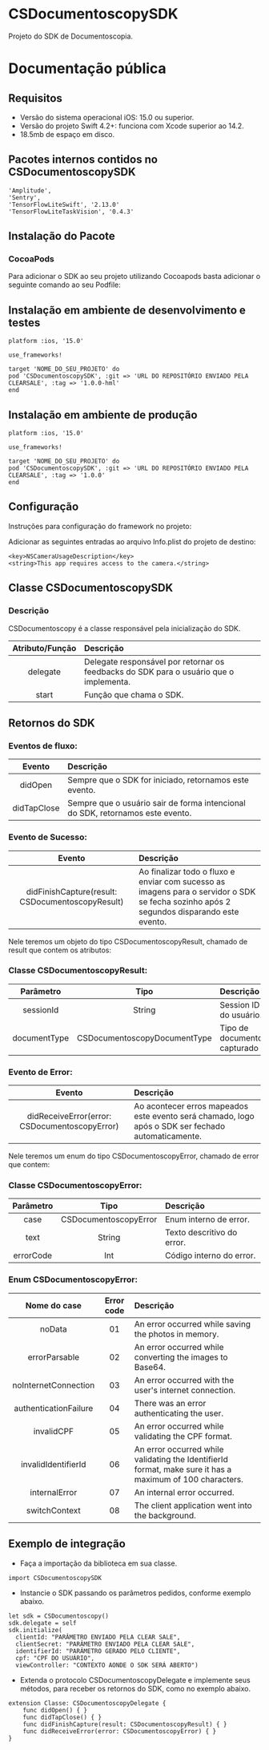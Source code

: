 # CSDocumentoscopySDK

Projeto do SDK de Documentoscopia.


# Documentação pública

## Requisitos
* Versão do sistema operacional iOS: 15.0 ou superior.
* Versão do projeto Swift 4.2+: funciona com Xcode superior ao 14.2.
* 18.5mb de espaço em disco.

## Pacotes internos contidos no CSDocumentoscopySDK

````
'Amplitude', 
'Sentry',
'TensorFlowLiteSwift', '2.13.0'
'TensorFlowLiteTaskVision', '0.4.3'
````

## Instalação do Pacote

### CocoaPods

Para adicionar o SDK ao seu projeto utilizando Cocoapods basta adicionar o seguinte comando ao seu Podfile:

## Instalação em ambiente de desenvolvimento e testes

````
platform :ios, '15.0'

use_frameworks!

target 'NOME_DO_SEU_PROJETO' do
pod 'CSDocumentoscopySDK', :git => 'URL DO REPOSITÓRIO ENVIADO PELA CLEARSALE', :tag => '1.0.0-hml'
end
````

## Instalação em ambiente de produção

````
platform :ios, '15.0'

use_frameworks!

target 'NOME_DO_SEU_PROJETO' do
pod 'CSDocumentoscopySDK', :git => 'URL DO REPOSITÓRIO ENVIADO PELA CLEARSALE', :tag => '1.0.0'
end
````

## Configuração
Instruções para configuração do framework no projeto:

Adicionar as seguintes entradas ao arquivo Info.plist do projeto de destino:

````
<key>NSCameraUsageDescription</key>
<string>This app requires access to the camera.</string>
````

## Classe CSDocumentoscopySDK
### Descrição
CSDocumentoscopy é a classe responsável pela inicialização do SDK.

| Atributo/Função | Descrição |
| :------------: |:---------------|
| delegate | Delegate responsável por retornar os feedbacks do SDK para o usuário que o implementa. |
| start | Função que chama o SDK. |

## Retornos do SDK

### Eventos de fluxo:

| Evento | Descrição |
| :------------: |:---------------|
| didOpen | Sempre que o SDK for iniciado, retornamos este evento. |
| didTapClose | Sempre que o usuário sair de forma intencional do SDK, retornamos este evento. |

### Evento de Sucesso:

| Evento | Descrição |
| :------------: |:---------------|
| didFinishCapture(result: CSDocumentoscopyResult) | Ao finalizar todo o fluxo e enviar com sucesso as imagens para o servidor o SDK se fecha sozinho após 2 segundos disparando este evento. |

Nele teremos um objeto do tipo CSDocumentoscopyResult, chamado de result que contem os atributos: 

### Classe CSDocumentoscopyResult:

| Parâmetro  | Tipo  | Descrição |
| :------------: |:---------------:| :-----|
| sessionId | String | Session ID do usuário. | 
| documentType | CSDocumentoscopyDocumentType | Tipo de documento capturado | 

### Evento de Error:

| Evento | Descrição |
| :------------: |:---------------|
| didReceiveError(error: CSDocumentoscopyError) | Ao acontecer erros mapeados este evento será chamado, logo após o SDK ser fechado automaticamente. |

Nele teremos um enum do tipo CSDocumentoscopyError, chamado de error que contem: 

### Classe CSDocumentoscopyError:

| Parâmetro  | Tipo  | Descrição |
| :------------: |:---------------:| :-----|
| case | CSDocumentoscopyError | Enum interno de error. | 
| text | String | Texto descritivo do error. | 
| errorCode | Int | Código interno do error. | 

### Enum CSDocumentoscopyError:

| Nome do case  | Error code  | Descrição |
| :------------: |:---------------:| :-----|
| noData | 01 | An error occurred while saving the photos in memory. |
| errorParsable | 02 | An error occurred while converting the images to Base64. |
| noInternetConnection | 03 | An error occurred with the user's internet connection. |
| authenticationFailure | 04 | There was an error authenticating the user. |
| invalidCPF | 05 | An error occurred while validating the CPF format. |
| invalidIdentifierId | 06 | An error occurred while validating the IdentifierId format, make sure it has a maximum of 100 characters. |
| internalError | 07 | An internal error occurred. |
| switchContext | 08 | The client application went into the background. |

## Exemplo de integração
* Faça a importação da biblioteca em sua classe.

````
import CSDocumentoscopySDK
````
* Instancie o SDK passando os parâmetros pedidos, conforme exemplo abaixo. 

````
let sdk = CSDocumentoscopy()
sdk.delegate = self
sdk.initialize(
  clientId: "PARÂMETRO ENVIADO PELA CLEAR SALE",
  clientSecret: "PARÂMETRO ENVIADO PELA CLEAR SALE",
  identifierId: "PARÂMETRO GERADO PELO CLIENTE",
  cpf: "CPF DO USUÁRIO",
  viewController: "CONTEXTO AONDE O SDK SERÁ ABERTO")
````

* Extenda o protocolo CSDocumentoscopyDelegate e implemente seus métodos, para receber os retornos do SDK, como no exemplo abaixo. 

````
extension Classe: CSDocumentoscopyDelegate {
    func didOpen() { }
    func didTapClose() { }
    func didFinishCapture(result: CSDocumentoscopyResult) { }
    func didReceiveError(error: CSDocumentoscopyError) { }
}
````
